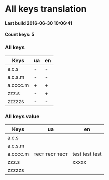 # All keys translation 

#### Last build 2016-06-30 10:06:41 

#### Count keys: 5 


### All keys 
 Keys                        |  ua |  en | 
-----------------------------|----------|----|
 a.c.s |  -  |   -  | 
 a.c.s.m |  -  |   -  | 
 a.cccc.m |  +  |   +  | 
 zzz.s |  -  |   +  | 
 zzzzzs |  -  |   -  | 


### All keys value 
 Keys                        |  ua |  en | 
-----------------------------|----------|----|
 a.c.s |  |   | 
 a.c.s.m |  |   | 
 a.cccc.m | тест тест тест |  test test test | 
 zzz.s |  |  xxxxx | 
 zzzzzs |  |   | 


